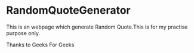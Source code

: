 # RandomQuoteGenerator

This is an webpage which generate Random Quote.This is for my practise purpose only.


Thanks to Geeks For Geeks
